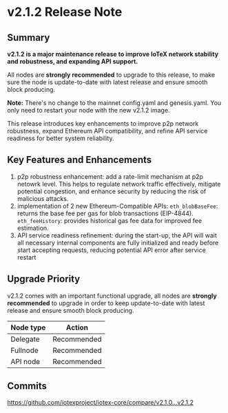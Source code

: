 # v2.1.2 Release Note

## Summary
**v2.1.2 is a major maintenance release to improve IoTeX network stability and
robustness, and expanding API support.**

All nodes are **strongly recommended** to upgrade to this release, to make sure
the node is update-to-date with latest release and ensure smooth block producing.

**Note:**
There's no change to the mainnet config.yaml and genesis.yaml. You only need to
restart your node with the new v2.1.2 image.

This release introduces key enhancements to improve p2p network robustness, expand
Ethereum API compatibility, and refine API service readiness for better system
reliability.

## Key Features and Enhancements

1. p2p robustness enhancement: add a rate-limit mechanism at p2p netowrk level.
This helps to regulate network traffic effectively, mitigate potential congestion,
and enhance security by reducing the risk of malicious attacks.
2. implementation of 2 new Ethereum-Compatible APIs:
`eth_blobBaseFee`: returns the base fee per gas for blob transactions (EIP-4844).
`eth_feeHistory`: provides historical gas fee data for improved fee estimation.
3. API service readiness refinement: during the start-up, the API will wait all
necessary internal components are fully initialized and ready before start accepting
requests, reducing potential API error after service restart

## Upgrade Priority
v2.1.2 comes with an important functional upgrade, all nodes are **strongly recommended**
to upgrade in order to keep update-to-date with latest release and ensure smooth block
producing.

| Node type  | Action       |
| ---------- | ------------ |
| Delegate   | Recommended  |
| Fullnode   | Recommended  |
| API node   | Recommended  |

## Commits
https://github.com/iotexproject/iotex-core/compare/v2.1.0...v2.1.2